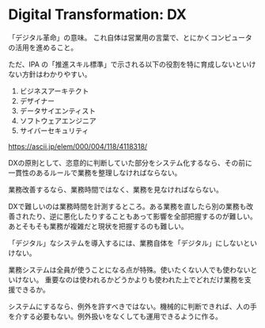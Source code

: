 # Digital Transformation: DX

「デジタル革命」の意味。
これ自体は営業用の言葉で、とにかくコンピュータの活用を進めること。

ただ、IPA の「推進スキル標準」で示される以下の役割を特に育成しないといけない方針はわかりやすい。

1. ビジネスアーキテクト
2. デザイナー
3. データサイエンティスト
4. ソフトウェアエンジニア
5. サイバーセキュリティ

https://ascii.jp/elem/000/004/118/4118318/

DXの原則として、恣意的に判断していた部分をシステム化するなら、その前に一貫性のあるルールで業務を整理しなければならない。

業務改善するなら、業務時間ではなく、業務を見なければならない。

DXで難しいのは業務時間を計測するところ。ある業務を直したら別の業務も改善されたり、逆に悪化したりすることもあって影響を全部把握するのが難しい。あとそもそも業務が複雑だと現状を把握するのも難しい。

「デジタル」なシステムを導入するには、業務自体を「デジタル」にしないといけない。

業務システムは全員が使うことになる点が特殊。使いたくない人でも使わないといけない。
重要なのは使われるかどうかよりも使われた上でどれだけ業務を支援できるか。

システムにするなら、例外を許すべきではない。機械的に判断できれば、人の手を介する必要もない。例外扱いをなくしても運用できるように作る。
